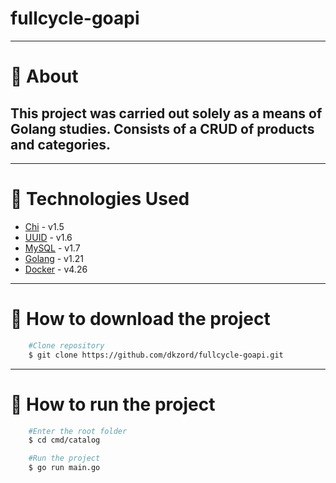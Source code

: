 # fullcycle-goapi

---
# 📜 About 

This project was carried out solely as a means of Golang studies. Consists of a CRUD of products and categories.
---

---
# 📘 Technologies Used

- [Chi](https://github.com/go-chi/chi) - v1.5
- [UUID](https://github.com/google/uuid) - v1.6
- [MySQL](https://www.mysql.com) - v1.7
- [Golang](https://go.dev) - v1.21
- [Docker](https://www.docker.com) - v4.26

---


# 📁 How to download the project

```bash
    #Clone repository
    $ git clone https://github.com/dkzord/fullcycle-goapi.git
```

---

# 📁 How to run the project

```bash
    #Enter the root folder
    $ cd cmd/catalog

    #Run the project
    $ go run main.go
```
